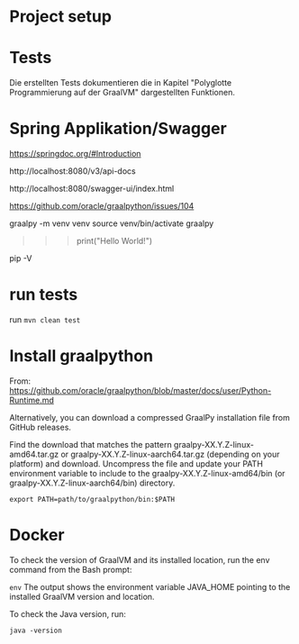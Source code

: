 # Project setup


# Tests
Die erstellten Tests dokumentieren die in Kapitel "Polyglotte Programmierung auf der GraalVM" dargestellten Funktionen.

# Spring Applikation/Swagger
https://springdoc.org/#Introduction

http://localhost:8080/v3/api-docs

http://localhost:8080/swagger-ui/index.html


https://github.com/oracle/graalpython/issues/104

graalpy -m venv venv
source venv/bin/activate
graalpy
>>> print("Hello World!")

pip -V


# run tests
run ``mvn clean test``


# Install graalpython 
From: https://github.com/oracle/graalpython/blob/master/docs/user/Python-Runtime.md


Alternatively, you can download a compressed GraalPy installation file from GitHub releases.

Find the download that matches the pattern graalpy-XX.Y.Z-linux-amd64.tar.gz or graalpy-XX.Y.Z-linux-aarch64.tar.gz (depending on your platform) and download.
Uncompress the file and update your PATH environment variable to include to the graalpy-XX.Y.Z-linux-amd64/bin (or graalpy-XX.Y.Z-linux-aarch64/bin) directory.

``export PATH=path/to/graalpython/bin:$PATH``

# Docker

To check the version of GraalVM and its installed location, run the env command from the Bash prompt:

 ``env``
The output shows the environment variable JAVA_HOME pointing to the installed GraalVM version and location.

To check the Java version, run:

 ``java -version``